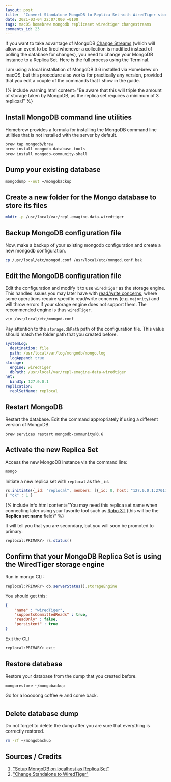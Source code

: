 ```yaml
---
layout: post
title:  "Convert Standalone MongoDB to Replica Set with WiredTiger storage engine (macOS and Homebrew)"
date: 2021-03-04 22:07:000 +0100
tags: macOS homebrew mongodb replicaset wiredtiger changestreams
comments_id: 23
---
```


If you want to take advantage of MongoDB [Change Streams](https://docs.mongodb.com/manual/changeStreams/) (which will allow an event to be fired whenever a collection is modified instead of polling the database for changes), you need to change your MongoDB instance to a Replica Set. Here is the full process using the Terminal.

I am using a local installation of MongoDB 3.6 installed via Homebrew on macOS, but this procedure also works for practically any version, provided that you edit a couple of the commands that I show in the guide.

{% include warning.html content="Be aware that this will triple the amount of storage taken by MongoDB, as the replica set requires a minimum of 3 replicas!" %}

## Install MongoDB command line utilities

Homebrew provides a formula for installing the MongoDB command line utilities that is not installed with the server by default.

```bash
brew tap mongodb/brew
brew install mongodb-database-tools
brew install mongodb-community-shell
```

## Dump your existing database

```bash
mongodump --out ~/mongobackup
```

## Create a new folder for the Mongo database to store its files

```bash
mkdir -p /usr/local/var/repl-emagine-data-wiredtiger
```

## Backup MongoDB configuration file

Now, make a backup of your existing mongodb configuration and create a new mongodb configuration.

```bash
cp /usr/local/etc/mongod.conf /usr/local/etc/mongod.conf.bak
```

## Edit the MongoDB configuration file

Edit the configuration and modify it to use `wiredTiger` as the storage engine. This handles issues you may later have with [read/write concerns](https://docs.mongodb.com/manual/reference/read-concern/), where some operations require specific read/write concerns (e.g. `majority`) and will throw errors if your storage engine does not support them. The recommended engine is thus `wiredTiger`.

```bash
vim /usr/local/etc/mongod.conf
```

Pay attention to the `storage.dbPath` path of the configuration file. This value should match the folder path that you created before.

```yaml
systemLog:
  destination: file
  path: /usr/local/var/log/mongodb/mongo.log
  logAppend: true
storage:
  engine: wiredTiger
  dbPath: /usr/local/var/repl-emagine-data-wiredtiger
net:
  bindIp: 127.0.0.1
replication:
  replSetName: replocal
```

## Restart MongoDB

Restart the database. Edit the command appropriately if using a different version of MongoDB.

```bash
brew services restart mongodb-community@3.6
```

## Activate the new Replica Set

Access the new MongoDB instance via the command line:

```bash
mongo
```

Initiate a new replica set with `replocal` as the `_id`.

```javascript
rs.initiate({_id: "replocal", members: [{_id: 0, host: "127.0.0.1:27017"}] })
{ "ok" : 1 }
```
{% include info.html content="You may need this replica set name when connecting later using your favorite tool such as [Robo 3T](https://robomongo.org/) (this will be the **Replica set name** field)" %}

It will tell you that you are secondary, but you will soon be promoted to primary:

```javascript
replocal:PRIMARY> rs.status()
```

## Confirm that your MongoDB Replica Set is using the WiredTiger storage engine

Run in mongo CLI:

```javascript
replocal:PRIMARY> db.serverStatus().storageEngine
```

You should get this:

```json
{
	"name" : "wiredTiger",
	"supportsCommittedReads" : true,
	"readOnly" : false,
	"persistent" : true
}
```

Exit the CLI

```javascript
replocal:PRIMARY> exit
```

## Restore database

Restore your database from the dump that you created before.

```bash
mongorestore ~/mongobackup
```

Go for a looooong coffee ☕️ and come back.

## Delete database dump

Do not forget to delete the dump after you are sure that everything is correctly restored.

```bash
rm -rf ~/mongobackup
```

## Sources / Credits

1. ["Setup MongoDB on localhost as Replica Set"](https://gist.github.com/davisford/bb37079900888c44d2bbcb2c52a5d6e8)
2. ["Change Standalone to WiredTiger"](https://docs.mongodb.com/manual/tutorial/convert-standalone-to-replica-set/)
